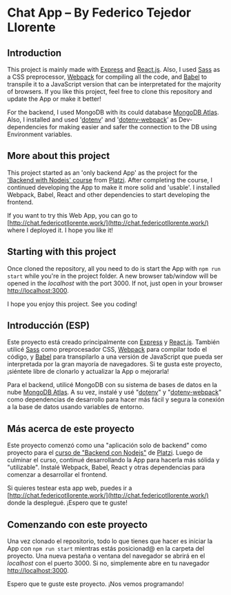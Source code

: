 # Chat App – By Federico Tejedor Llorente

## Introduction

This project is mainly made with [Express](https://expressjs.com/) and [React.js](https://reactjs.org/). Also, I used [Sass](https://sass-lang.com/) as a CSS preprocessor, [Webpack](https://webpack.js.org/) for compiling all the code, and [Babel](https://babeljs.io/) to transpile it to a JavaScript version that can be interpretated for the majority of browsers. If you like this project, feel free to clone this repository and update the App or make it better!

For the backend, I used MongoDB with its could database [MongoDB Atlas](https://www.mongodb.com/cloud/atlas). Also, I installed and used '[dotenv](https://www.npmjs.com/package/dotenv)' and '[dotenv-webpack](https://www.npmjs.com/package/dotenv-webpack)' as Dev-dependencies for making easier and safer the connection to the DB using Environment variables.

## More about this project

This project started as an 'only backend App' as the project for the ['Backend with Nodejs' course](https://platzi.com/clases/backend-js/) from [Platzi](https://platzi.com/). After completing the course, I continued developing the App to make it more solid and 'usable'. I installed Webpack, Babel, React and other dependencies to start developing the frontend.

If you want to try this Web App, you can go to [http://chat.federicotllorente.work/](http://chat.federicotllorente.work/) where I deployed it. I hope you like it!

## Starting with this project

Once cloned the repository, all you need to do is start the App with `npm run start` while you're in the project folder. A new browser tab/window will be opened in the *localhost* with the port 3000. If not, just open in your browser [http://localhost:3000](http://localhost:3000).

I hope you enjoy this project. See you coding!

## Introducción (ESP)

Este proyecto está creado principalmente con [Express](https://expressjs.com/) y [React.js](https://reactjs.org/). También utilicé [Sass](https://sass-lang.com/) como preprocesador CSS, [Webpack](https://webpack.js.org/) para compilar todo el código, y [Babel](https://babeljs.io/) para transpilarlo a una versión de JavaScript que pueda ser interpretada por la gran mayoría de navegadores. Si te gusta este proyecto, ¡siéntete libre de clonarlo y actualizar la App o mejorarla!

Para el backend, utilicé MongoDB con su sistema de bases de datos en la nube [MongoDB Atlas](https://www.mongodb.com/cloud/atlas). A su vez, instalé y usé "[dotenv](https://www.npmjs.com/package/dotenv)" y "[dotenv-webpack](https://www.npmjs.com/package/dotenv-webpack)" como dependencias de desarrollo para hacer más fácil y segura la conexión a la base de datos usando variables de entorno.

## Más acerca de este proyecto

Este proyecto comenzó como una "aplicación solo de backend" como proyecto para el [curso de "Backend con Nodejs"](https://platzi.com/clases/backend-js/) de [Platzi](https://platzi.com/). Luego de culminar el curso, continué desarrollando la App para hacerla más sólida y "utilizable". Instalé Webpack, Babel, React y otras dependencias para comenzar a desarrollar el frontend.

Si quieres testear esta app web, puedes ir a [http://chat.federicotllorente.work/](http://chat.federicotllorente.work/) donde la desplegué. ¡Espero que te guste!

## Comenzando con este proyecto

Una vez clonado el repositorio, todo lo que tienes que hacer es iniciar la App con `npm run start` mientras estás posicionad@ en la carpeta del proyecto. Una nueva pestaña o ventana del navegador se abrirá en el *localhost* con el puerto 3000. Si no, simplemente abre en tu navegador [http://localhost:3000](http://localhost:3000).

Espero que te guste este proyecto. ¡Nos vemos programando!
